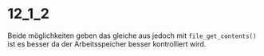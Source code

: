# 12_1_2

Beide möglichkeiten geben das gleiche aus jedoch mit `file_get_contents()` ist es besser da der Arbeitsspeicher besser kontrolliert wird.
